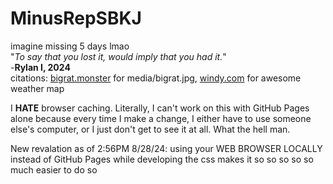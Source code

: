 # MinusRepSBKJ
imagine missing 5 days lmao  
"*To say that you lost it, would imply that you had it.*"  
                    -**Rylan I, 2024**  
citations: [bigrat.monster](https://bigrat.monster) for media/bigrat.jpg, [windy.com](https://windy.com) for awesome weather map  

I **HATE** browser caching. Literally, I can't work on this with GitHub Pages alone because every time I make a change, I either have to use someone else's computer, or I just don't get to see it at all. What the hell man.  

New revalation as of 2:56PM 8/28/24: using your WEB BROWSER LOCALLY instead of GitHub Pages while developing the css makes it so so so so so much easier to do so